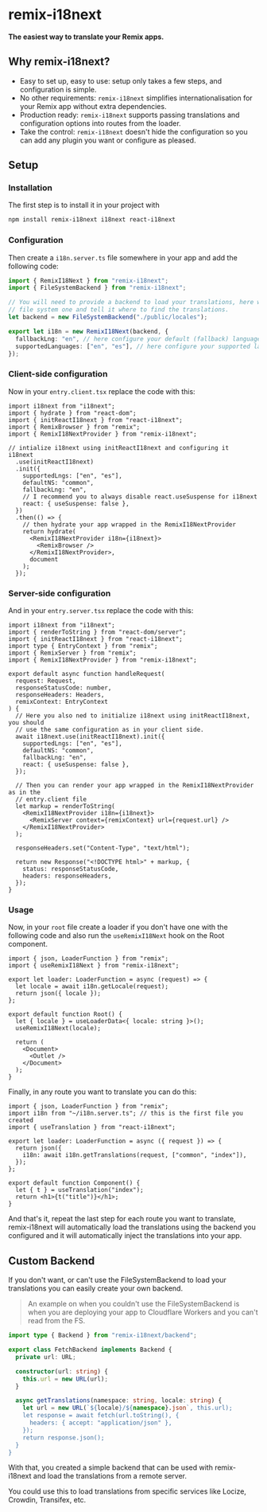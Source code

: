 # remix-i18next

**The easiest way to translate your Remix apps.**

## Why remix-i18next?

- Easy to set up, easy to use: setup only takes a few steps, and configuration is simple.
- No other requirements: `remix-i18next` simplifies internationalisation for your Remix app without extra dependencies.
- Production ready: `remix-i18next` supports passing translations and configuration options into routes from the loader.
- Take the control: `remix-i18next` doesn't hide the configuration so you can add any plugin you want or configure as pleased.

## Setup

### Installation

The first step is to install it in your project with

```sh
npm install remix-i18next i18next react-i18next
```

### Configuration

Then create a `i18n.server.ts` file somewhere in your app and add the following code:

```ts
import { RemixI18Next } from "remix-i18next";
import { FileSystemBackend } from "remix-i18next";

// You will need to provide a backend to load your translations, here we use the
// file system one and tell it where to find the translations.
let backend = new FileSystemBackend("./public/locales");

export let i18n = new RemixI18Next(backend, {
  fallbackLng: "en", // here configure your default (fallback) language
  supportedLanguages: ["en", "es"], // here configure your supported languages
});
```

### Client-side configuration

Now in your `entry.client.tsx` replace the code with this:

```tsx
import i18next from "i18next";
import { hydrate } from "react-dom";
import { initReactI18next } from "react-i18next";
import { RemixBrowser } from "remix";
import { RemixI18NextProvider } from "remix-i18next";

// intialize i18next using initReactI18next and configuring it
i18next
  .use(initReactI18next)
  .init({
    supportedLngs: ["en", "es"],
    defaultNS: "common",
    fallbackLng: "en",
    // I recommend you to always disable react.useSuspense for i18next
    react: { useSuspense: false },
  })
  .then(() => {
    // then hydrate your app wrapped in the RemixI18NextProvider
    return hydrate(
      <RemixI18NextProvider i18n={i18next}>
        <RemixBrowser />
      </RemixI18NextProvider>,
      document
    );
  });
```

### Server-side configuration

And in your `entry.server.tsx` replace the code with this:

```tsx
import i18next from "i18next";
import { renderToString } from "react-dom/server";
import { initReactI18next } from "react-i18next";
import type { EntryContext } from "remix";
import { RemixServer } from "remix";
import { RemixI18NextProvider } from "remix-i18next";

export default async function handleRequest(
  request: Request,
  responseStatusCode: number,
  responseHeaders: Headers,
  remixContext: EntryContext
) {
  // Here you also ned to initialize i18next using initReactI18next, you should
  // use the same configuration as in your client side.
  await i18next.use(initReactI18next).init({
    supportedLngs: ["en", "es"],
    defaultNS: "common",
    fallbackLng: "en",
    react: { useSuspense: false },
  });

  // Then you can render your app wrapped in the RemixI18NextProvider as in the
  // entry.client file
  let markup = renderToString(
    <RemixI18NextProvider i18n={i18next}>
      <RemixServer context={remixContext} url={request.url} />
    </RemixI18NextProvider>
  );

  responseHeaders.set("Content-Type", "text/html");

  return new Response("<!DOCTYPE html>" + markup, {
    status: responseStatusCode,
    headers: responseHeaders,
  });
}
```

### Usage

Now, in your `root` file create a loader if you don't have one with the following code and also run the `useRemixI18Next` hook on the Root component.

```tsx
import { json, LoaderFunction } from "remix";
import { useRemixI18Next } from "remix-i18next";

export let loader: LoaderFunction = async (request) => {
  let locale = await i18n.getLocale(request);
  return json({ locale });
};

export default function Root() {
  let { locale } = useLoaderData<{ locale: string }>();
  useRemixI18Next(locale);

  return (
    <Document>
      <Outlet />
    </Document>
  );
}
```

Finally, in any route you want to translate you can do this:

```tsx
import { json, LoaderFunction } from "remix";
import i18n from "~/i18n.server.ts"; // this is the first file you created
import { useTranslation } from "react-i18next";

export let loader: LoaderFunction = async ({ request }) => {
  return json({
    i18n: await i18n.getTranslations(request, ["common", "index"]),
  });
};

export default function Component() {
  let { t } = useTranslation("index");
  return <h1>{t("title")}</h1>;
}
```

And that's it, repeat the last step for each route you want to translate, remix-i18next will automatically load the translations using the backend you configured and it will automatically inject the translations into your app.

## Custom Backend

If you don't want, or can't use the FileSystemBackend to load your translations you can easily create your own backend.

> An example on when you couldn't use the FileSystemBackend is when you are deploying your app to Cloudflare Workers and you can't read from the FS.

```ts
import type { Backend } from "remix-i18next/backend";

export class FetchBackend implements Backend {
  private url: URL;

  constructor(url: string) {
    this.url = new URL(url);
  }

  async getTranslations(namespace: string, locale: string) {
    let url = new URL(`${locale}/${namespace}.json`, this.url);
    let response = await fetch(url.toString(), {
      headers: { accept: "application/json" },
    });
    return response.json();
  }
}
```

With that, you created a simple backend that can be used with remix-i18next and load the translations from a remote server.

You could use this to load translations from specific services like Locize, Crowdin, Transifex, etc.
